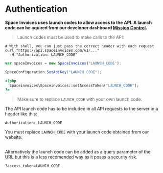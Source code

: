 # Authentication

__Space Invoices uses launch codes to allow access to the API. A launch code can be aquired from our developer dashboard [Mission Control](http://spaceinvoices.com/signup).__

> Launch codes must be used to make calls to the API:

```shell
# With shell, you can just pass the correct header with each request
curl "https://api.spaceinvoices.com/v1/..."
  -H "Authorization: LAUNCH_CODE"
```

```javascript
var spaceInvoices = new SpaceInvoices('LAUNCH_CODE');
```

```csharp
SpaceConfiguration.SetApiKey("LAUNCH_CODE");
```

```php
<?php
  Spaceinvoices\Spaceinvoices::setAccessToken("LAUNCH_CODE");
?>
```


> Make sure to replace `LAUNCH_CODE` with your own launch code.

The API launch code has to be included in all API requests to the server in a header like this:

`Authorization: LAUNCH_CODE`

<aside class="notice">You must replace <code>LAUNCH_CODE</code> with your launch code obtained from our website.</aside>

<br>

Alternatively the launch code can be added as a query parameter of the URL but this is a less recomended way as it poses a security risk.

`?access_token=LAUNCH_CODE`

<!-- <br>

PRO TIP: [Apollo UI](https://getapollo.io) uses the same access rights and launch code as Space Invoices. A user can be given access to view their account and organizations by clicking a link with a launch code in the URL. You can read more about Apollo [here](#apollo-ui). -->
